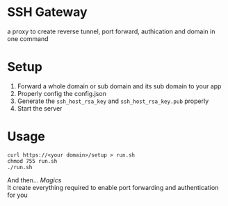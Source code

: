 # SSH Gateway
a proxy to create reverse tunnel, port forward, authication and domain in one command

# Setup
1. Forward a whole domain or sub domain and its sub domain to your app
2. Properly config the config.json 
3. Generate the `ssh_host_rsa_key` and `ssh_host_rsa_key.pub` properly
4. Start the server

# Usage

    curl https://<your domain>/setup > run.sh
    chmod 755 run.sh
    ./run.sh

And then... *Magics*  
It create everything required to enable port forwarding and authentication for you